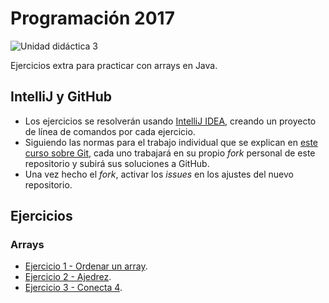 # Programación 2017

![Unidad didáctica 3](https://img.shields.io/badge/UD-3-red.svg)

Ejercicios extra para practicar con arrays en Java. 

## IntelliJ y GitHub

- Los ejercicios se resolverán usando [IntelliJ IDEA](https://www.jetbrains.com/idea/), creando un proyecto de línea de comandos por cada ejercicio.
- Siguiendo las normas para el trabajo individual que se explican en [este curso sobre Git](https://edx.egibide.org/courses/course-v1:Egibide+Egibide_Git+2017/about), cada uno trabajará en su propio _fork_ personal de este repositorio y subirá sus soluciones a GitHub.
- Una vez hecho el _fork_, activar los _issues_ en los ajustes del nuevo repositorio. 

## Ejercicios

### Arrays

- [Ejercicio 1 - Ordenar un array](./01_ordenar_array/).
- [Ejercicio 2 - Ajedrez](./02_ajedrez/).
- [Ejercicio 3 - Conecta 4](./03_conecta_4/).
